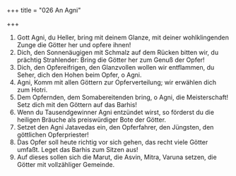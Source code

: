 +++
title = "026 An Agni"

+++


1.	Gott Agni, du Heller, bring mit deinem Glanze, mit deiner wohlklingenden Zunge die Götter her und opfere ihnen!
2.	Dich, den Sonnenäugigen mit Schmalz auf dem Rücken bitten wir, du prächtig Strahlender: Bring die Götter her zum Genuß der Opfer!
3.	Dich, den Opfereifrigen, den Glanzvollen wollen wir entflammen, du Seher, dich den Hohen beim Opfer, o Agni.
4.	Agni, Komm mit allen Göttern zur Opferverteilung; wir erwählen dich zum Hotri.
5.	Dem Opfernden, dem Somabereitenden bring, o Agni, die Meisterschaft! Setz dich mit den Göttern auf das Barhis!
6.	Wenn du Tausendgewinner Agni entzündet wirst, so förderst du die heiligen Bräuche als preiswürdiger Bote der Götter.
7.	Setzet den Agni Jatavedas ein, den Opferfahrer, den Jüngsten, den göttlichen Opferpriester!
8.	Das Opfer soll heute richtig vor sich gehen, das recht viele Götter umfaßt. Leget das Barhis zum Sitzen aus!
9.	Auf dieses sollen sich die Marut, die Asvin, Mitra, Varuna setzen, die Götter mit vollzähliger Gemeinde.

